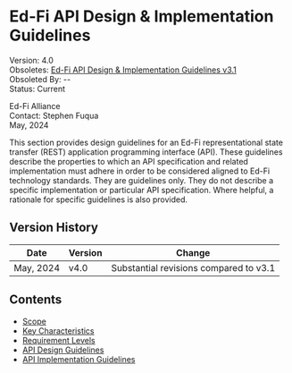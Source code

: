 # Ed-Fi API Design & Implementation Guidelines

Version: 4.0\
Obsoletes: [Ed-Fi API Design & Implementation Guidelines v3.1](../v3.1/)\
Obsoleted By: --\
Status: Current

Ed-Fi Alliance\
Contact: Stephen Fuqua\
May, 2024

This section provides design guidelines for an Ed-Fi representational state
transfer (REST) application programming interface (API). These guidelines
describe the properties to which an API specification and related implementation
must adhere in order to be considered aligned to Ed-Fi technology standards.
They are guidelines only. They do not describe a specific implementation or
particular API specification. Where helpful, a rationale for specific guidelines
is also provided.

## Version History

| Date      | Version | Change                                 |
| --------- | ------- | -------------------------------------- |
| May, 2024 | v4.0    | Substantial revisions compared to v3.1 |

## Contents

* [Scope](SCOPE.md)
* [Key Characteristics](KEY-CHARACTERISTICS.md)
* [Requirement Levels](REQUIREMENT-LEVELS.md)
* [API Design Guidelines](API-DESIGN-GUIDELINES/README.md)
* [API Implementation Guidelines](API-IMPLEMENTATION-GUIDELINES/README.md)
